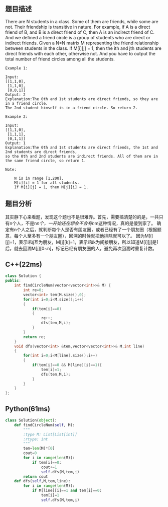 ## 题目描述
There are N students in a class. Some of them are friends, while some are not. Their friendship is transitive in nature. For example, if A is a direct friend of B, and B is a direct friend of C, then A is an indirect friend of C. And we defined a friend circle is a group of students who are direct or indirect friends.
Given a N*N matrix M representing the friend relationship between students in the class. If M[i][j] = 1, then the ith and jth students are direct friends with each other, otherwise not. And you have to output the total number of friend circles among all the students. 
```
Example 1:

Input: 
[[1,1,0],
 [1,1,0],
 [0,0,1]]
Output: 2
Explanation:The 0th and 1st students are direct friends, so they are in a friend circle. 
The 2nd student himself is in a friend circle. So return 2.

Example 2:

Input: 
[[1,1,0],
 [1,1,1],
 [0,1,1]]
Output: 1
Explanation:The 0th and 1st students are direct friends, the 1st and 2nd students are direct friends, 
so the 0th and 2nd students are indirect friends. All of them are in the same friend circle, so return 1.

Note:

    N is in range [1,200].
    M[i][i] = 1 for all students.
    If M[i][j] = 1, then M[j][i] = 1.

```
## 题目分析
其实静下心来看题，发现这个题也不是很难弄。首先，需要搞清楚的的是，一共只有n个人，不是n*n个，一开始还在想会不会有n*m这种情况，真的是傻到家了。
确定有n个人之后，就判断每个人是否有朋友圈，或者已经有了一个朋友圈（根据题意，每个人至多有一个朋友圈），回溯的时候就把他排除就可以了。
因为M[i][j]=1，表示i和j互为朋友，M[j][k]=1，表示i和k为间接朋友，所以知道M[i][j]是1后，就去回溯M[j][0~n]，标记已经有朋友圈的人，避免再次回溯时重复计数。
## C++(22ms)
```cpp
class Solution {
public:
    int findCircleNum(vector<vector<int>>& M) {
        int re=0;
        vector<int> tem(M.size(),0);
        for(int i=0;i<M.size();i++)
        {
            if(tem[i]==0)
            {
                re++;
                dfs(tem,M,i);
            }
        }
        return re;
    }
    void dfs(vector<int> &tem,vector<vector<int>>& M,int line)
    {
        for(int i=0;i<M[line].size();i++)
        {
            if(tem[i]==0 && M[line][i]==1){
                tem[i]=1;
                dfs(tem,M,i);
            }
        }
    }
};
```
## Python(61ms)
```python
class Solution(object):
    def findCircleNum(self, M):
        """
        :type M: List[List[int]]
        :rtype: int
        """
        tem=len(M)*[0]
        cout=0
        for i in range(len(M)):
            if tem[i]==0:
                cout+=1
                self.dfs(M,tem,i)
        return cout
    def dfs(self,M,tem,line):
        for i in range(len(M)):
            if M[line][i]==1 and tem[i]==0:
                tem[i]=1
                self.dfs(M,tem,i)
```
